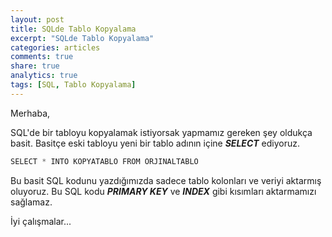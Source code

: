 ```yaml
---
layout: post
title: SQLde Tablo Kopyalama
excerpt: "SQLde Tablo Kopyalama"
categories: articles
comments: true
share: true
analytics: true
tags: [SQL, Tablo Kopyalama]
---
```



Merhaba,

SQL'de bir tabloyu kopyalamak istiyorsak yapmamız gereken şey oldukça basit. Basitçe eski tabloyu yeni bir tablo adının içine ***SELECT*** ediyoruz.


```csharp
SELECT * INTO KOPYATABLO FROM ORJINALTABLO
```

Bu basit SQL kodunu yazdığımızda sadece tablo kolonları ve veriyi aktarmış oluyoruz. Bu SQL kodu ***PRIMARY KEY*** ve ***INDEX*** gibi kısımları aktarmamızı sağlamaz. 

İyi çalışmalar...
